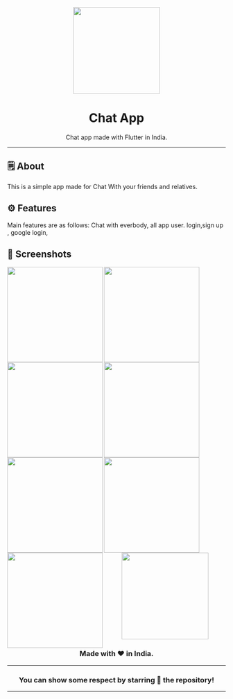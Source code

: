 <div align="center">


<img src="https://github.com/user-attachments/assets/bf280e78-a1e3-4d36-b10b-3a18c86e956c" height="200" widht="200">



# **Chat App**
Chat app made with Flutter in India.

---


</div>



## 🗒 About

This is a simple app made for Chat With your friends and relatives.



## ⚙️ Features
Main features are as follows:
Chat with everbody,
all app user.
login,sign up ,
google login,
## 📲 Screenshots

<p>


<img align="left" src="https://github.com/user-attachments/assets/47b39e99-7ef5-4795-8c57-c0953d54683f" width="220px">
<img align="left" src="https://github.com/user-attachments/assets/48ac559f-559a-49d8-aeac-9fbb20175084" width="220px">
<img align="left" src="https://github.com/user-attachments/assets/074677f1-e06c-48e5-9c50-371e0cf5fe16" width="220px">
<img align="left" src="https://github.com/user-attachments/assets/c327e549-4aac-4ca5-bbbe-c3205e06dfaa" width="220px">
<img align="left" src="https://github.com/user-attachments/assets/48135bee-bbe0-46b2-9fee-fe42fcf2a529" width="220px">
<img align="left" src="https://github.com/user-attachments/assets/924b0242-d589-4405-ada2-d389b9991ad3" width="220px">
<img align="left" src="https://github.com/user-attachments/assets/28d6f153-196f-4d41-af3a-096794cc8a26" width="220px">
</p>

<br><br>



<div align="center">

<img src="./assets/icons/logo.png" width="200px" height="200px">

### Made with ❤️ in India.
---
### You can show some respect by starring 🌟 the repository!
---
</div>

